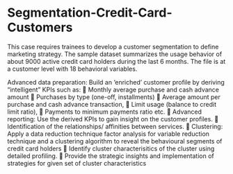 # Segmentation-Credit-Card-Customers

This case requires trainees to develop a customer segmentation to define marketing strategy. The
sample dataset summarizes the usage behavior of about 9000 active credit card holders during the
last 6 months. The file is at a customer level with 18 behavioral variables.

Advanced data preparation: Build an ‘enriched’ customer profile by deriving “intelligent” KPIs
such as:
 Monthly average purchase and cash advance amount
 Purchases by type (one-off, installments)
 Average amount per purchase and cash advance transaction,
 Limit usage (balance to credit limit ratio),
 Payments to minimum payments ratio etc.
 Advanced reporting: Use the derived KPIs to gain insight on the customer profiles.
 Identification of the relationships/ affinities between services.
 Clustering: Apply a data reduction technique factor analysis for variable reduction technique
and a clustering algorithm to reveal the behavioural segments of credit card holders
 Identify cluster characterisitics of the cluster using detailed profiling.
 Provide the strategic insights and implementation of strategies for given set of cluster
characteristics
